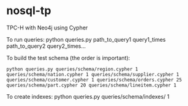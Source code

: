 nosql-tp
========

TPC-H with Neo4j using Cypher


To run queries:
	python queries.py path_to_query1 query1_times path_to_query2 query2_times...


To build the test schema (the order is important):
	
	python queries.py queries/schema/region.cypher 1 queries/schema/nation.cypher 1 queries/schema/supplier.cypher 1 queries/schema/customer.cypher 1 queries/schema/orders.cypher 25 queries/schema/part.cypher 20 queries/schema/lineitem.cypher 1


To create indexes:
	python queries.py queries/schema/indexes/ 1